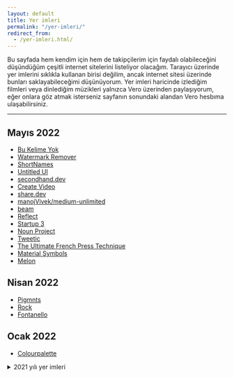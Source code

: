 ```yaml
---
layout: default
title: Yer imleri
permalink: "/yer-imleri/"
redirect_from:
  - /yer-imleri.html/
---
```

Bu sayfada hem kendim için hem de takipçilerim için faydalı olabileceğini düşündüğüm çeşitli internet sitelerini listeliyor olacağım. Tarayıcı üzerinde yer imlerini sıklıkla kullanan birisi değilim, ancak internet sitesi üzerinde bunları saklayabileceğimi düşünüyorum. Yer imleri haricinde izlediğim filmleri veya dinlediğim müzikleri yalnızca Vero üzerinden paylaşıyorum, eğer onlara göz atmak isterseniz sayfanın sonundaki alandan Vero hesbıma ulaşabilirsiniz.


---
## Mayıs 2022
- [Bu Kelime Yok](https://bukelimeyok.com)
- [Watermark Remover](https://www.watermarkremover.io)
- [ShortNames](https://shortnames.com)
- [Untitled UI](https://www.untitledui.com)
- [secondhand.dev](https://secondhand.dev)
- [Create Video](https://www.create.video)
- [share.dev](https://share.dev)
- [manojVivek/medium-unlimited](https://github.com/manojVivek/medium-unlimited)
- [beam](https://beamapp.co)
- [Reflect](https://reflect.app/home)
- [Startup 3](https://designmodo.com/startup/app/)
- [Noun Project](https://thenounproject.com)
- [Tweetic](https://www.tweetic.io)
- [The Ultimate French Press Technique](https://www.youtube.com/watch?v=st571DYYTR8)
- [Material Symbols](https://www.figma.com/community/plugin/1088610476491668236/Material-Symbols)
- [Melon](https://melonapp.com)

## Nisan 2022
- [Pigmnts](https://pigmnts.web.app/)
- [Rock](https://rock.so/)
- [Fontanello](https://fontanello.app/)

## Ocak 2022
- [Colourpalette](https://colourpalette.xyz)

<details>
  <summary>2021 yılı yer imleri</summary>

<h2 id="aralik-2021">Aralık 2021</h2>
<ul>
<li><a href="https://tailwindcss.com/docs/customizing-colors">Customizing Colors - Tailwind 3</a></li>
</ul>
<h2 id="ekim-2021">Ekim 2021</h2>
<ul>
<li><a href="https://www.awwwards.com/">Awwwards</a></li>
<li><a href="https://www.siteinspire.com/">Siteinspire</a></li>
<li><a href="https://collectui.com/">Collect UI</a></li>
<li><a href="https://mobbin.design/">Mobbin Design</a></li>
<li><a href="https://www.uplabs.com/">UpLabs</a></li>
<li><a href="https://scrnshts.club/">Scrnshts</a></li>
<li><a href="https://ecomm.design/">ecomm.design</a></li>
<li><a href="https://www.lapa.ninja/">lapa.ninja</a></li>
<li><a href="https://siiimple.com/">Siiimple</a></li>
<li><a href="https://land-book.com/">Land Book</a></li>
<li><a href="https://animatedbackgrounds.me/">Animated Backgrounds</a></li>
<li><a href="https://twake.app/">Twake</a></li>
<li><a href="https://www.epicons.co/">Epicons</a></li>
<li><a href="https://collected.jonaspelzer.com/">Collected</a></li>
<li><a href="https://www.meshgradients.com/">Mesh Gradients</a></li>
<li><a href="https://3dicons.co/">3dicons</a></li>
<li><a href="https://doodleipsum.com/">Doodle Ipsum</a></li>
<li><a href="https://draculatheme.com/">Dracula Theme</a></li>
</ul>
<h2 id="eylul-2021">Eylül 2021</h2>
<ul>
<li><a href="http://mcg.mbitson.com/">Material Design Theme &amp; Palette Color Generator</a></li>
<li><a href="https://hakim.se">Hakim El Hattab</a></li>
<li><a href="https://www.shapefest.com">Shapefest</a></li>
<li><a href="https://workmanlayout.org">Workman Keyboard Layout</a></li>
<li><a href="https://www.typingstudy.com/tr-turkish_q-2/">Typing Study</a></li>
</ul>
<h2 id="agustos-2021">Ağustos 2021</h2>
<ul>
<li><a href="https://www.dmarcanalyzer.com/bimi/how-to-create-a-bimi-record/">How to create a BIMI record</a></li>
<li><a href="https://www.grillitype.com">Grilli Type</a></li>
<li><a href="https://farkli-dusun.simplecast.com/">Farklı Düşün</a></li>
</ul>


</details>